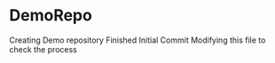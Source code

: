 # DemoRepo
Creating Demo repository
Finished Initial Commit
Modifying this file to check the process
